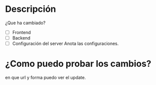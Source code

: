 # Descripción 
¿Que ha cambiado?

- [ ] Frontend
- [ ] Backend
- [ ] Configuración del server
Anota las configuraciones.

# ¿Como puedo probar los cambios?
en que url y forma puedo ver el update.
